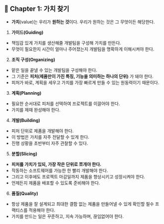 ## 🌈 Chapter 1: 가치 찾기
- **가치**(value)는 우리가 **원하는 것**이다. 우리가 원하는 것은 그 무엇이든 해당한다.

1. **가이드(Guiding)**
- 책임감 있게 가치를 생산해줄 개발팀을 구성해 가치를 만든다.
- 무엇이 필요한지 시간이 얼마나 주어졌는지 개발팀을 명확하게 이해시켜야 한다.

2. **조직 구성(Organizing)**
- 맡은 일을 끝낼 수 있는 개발팀을 구성해야 한다.
- 그 기준은 **피처(제품만이 가진 특징, 기능을 의미하는 하나의 단위)** 가 돼야 한다.
- 피처가 바로, 계획을 세우고 가치를 가장 빠르게 만들 수 있는 원동력이기 때문이다.

3. **계획(Planning)**
- 필요한 순서대로 피처를 선택하여 프로젝트를 이끌어야 한다.
- 가치를 제때 완성해야 한다.

4. **개발(Building)**
- 피처 단위로 제품을 개발해야 한다.
- 이 방법은 가치를 자주 전달할 수 있게 한다. 
- 진행 상황을 초반부터 자주 관찰할 수 있다.

5. **분할(Slicing)**
- **피처를 가치가 있되, 가장 작은 단위로 쪼개야 한다.**
- 작동하는 소프트웨어를 가능한 한 빨리 개발해야 한다.
- 그리고 이후에도 프로젝트 마감일까지 제품을 향상시키고 성장시켜야 한다.
- 언제든지 제품을 배포할 수 있도록 준비해야 한다.

6. **품질(Quality)**
- 항상 제품을 잘 설계되고 최대한 결함 없는 제품을 만들어낼 수 있게 확인할 필수 프랙티스를 적용해야 한다.
- 가치를 만드는 일은 꾸준하고, 지속 가능하며, 끊임없어야 한다.
